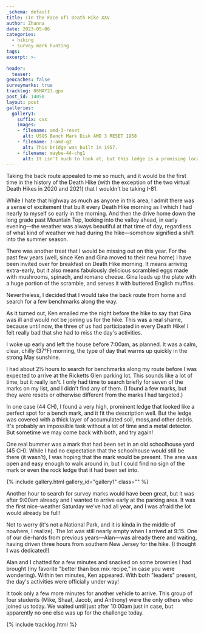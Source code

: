 ```yaml
---
_schema: default
title: (In the Face of) Death Hike XXV
author: Zhanna
date: 2023-05-06
categories: 
  - hiking
  - survey mark hunting
tags:
excerpt: >-
  
header:
  teaser:
geocaches: false
surveymarks: true
tracklog: 06MAY23.gpx
post_id: 14050
layout: post  
galleries:
  gallery1:
    suffix: cvx
    images:
    - filename: amd-3-reset
      alt: USGS Bench Mark Disk AMD 3 RESET 1958
    - filename: 3-amd-g2
      alt: This bridge was built in 1957.
    - filename: maybe-44-chg1
      alt: It isn't much to look at, but this ledge is a promising location for 44 CH.           
---
```


Taking the back route appealed to me so much, and it would be the first time in the history of the Death Hike (with the exception of the two virtual Death Hikes in 2020 and 2021) that I wouldn't be taking I-81. 

While I hate that highway as much as anyone in this area, I admit there was a sense of excitement that built every Death Hike morning as I which I had nearly to myself so early in the morning.  And then the drive home down the long grade past Mountain Top, looking into the valley ahead, in early evening—the weather was always beautiful at that time of day, regardless of what kind of weather we had during the hike—somehow signified a shift into the summer season.  

There was another treat that I would be missing out on this year. For the past few years (well, since Ken and Gina moved to their new home) I have been invited over for breakfast on Death Hike morning. It means arriving extra-early, but it also means fabulously delicious scrambled eggs made with mushrooms, spinach, and romano cheese. Gina loads up the plate with a huge portion of the scramble, and serves it with buttered English muffins.

Nevertheless, I decided that I would take the back route from home and search for a few benchmarks along the way. 

As it turned out, Ken emailed me the night before the hike to say that Gina was ill and would not be joining us for the hike. This was a real shame, because until now, the three of us had participated in every Death Hike! I felt really bad that she had to miss the day's activities.

I woke up early and left the house before 7:00am, as planned. It was a calm, clear, chilly (37°F) morning, the type of day that warms up quickly in the strong May sunshine. 

I had about 2½ hours to search for benchmarks along my route before I was expected to arrive at the Ricketts Glen parking lot. This sounds like a lot of time, but it really isn't. I only had time to search briefly for seven of the marks on my list, and I didn't find any of them. (I found a few marks, but they were resets or otherwise different from the marks I had targeted.) 

In one case (44 CH), I found a very high, prominent ledge that looked like a perfect spot for a bench mark, and it fit the description well. But the ledge was covered with a thick layer of accumulated soil, moss,and other debris. It's probably an impossible task without a lot of time and a metal detector. But sometime we may come back with both, and try again!

One real bummer was a mark that had been set in an old schoolhouse yard (45 CH). While I had no expectation that the schoolhouse would still be there (it wasn't), I was hoping that the mark would be present. The area was open and easy enough to walk around in, but I could find no sign of the mark or even the rock ledge that it had been set into.

{% include gallery.html gallery_id="gallery1" class="" %}

Another hour to search for survey marks would have been great, but it was after 9:00am already and I wanted to arrive early at the parking area. It was the first nice-weather Saturday we've had all year, and I was afraid the lot would already be full!

Not to worry (it's not a National Park, and it is kinda in the middle of nowhere, I realize). The lot was still nearly empty when I arrived at 9:15. One of our die-hards from previous years—Alan—was already there and waiting, having driven three hours from southern New Jersey for the hike. (I thought **I** was dedicated!)

Alan and I chatted for a few minutes and snacked on some brownies I had brought (my favorite "better than box mix recipe," in case you were wondering). Within ten minutes, Ken appeared. With both "leaders" present, the day's activities were officially under way!

It took only a few more minutes for another vehicle to arrive. This group of four students (Mike, Shaaf, Jacob, and Anthony) were the only others who joined us today. We waited until just after 10:00am just in case, but apparently no one else was up for the challenge today.







{% include tracklog.html %}
